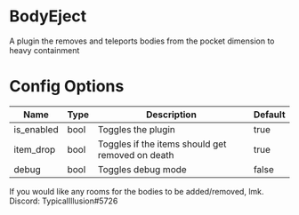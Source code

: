 # BodyEject
A plugin the removes and teleports bodies from the pocket dimension to heavy containment
# Config Options
| Name | Type | Description | Default |
| --- | --- | --- | --- |
| is_enabled | bool | Toggles the plugin | true |
| item_drop | bool | Toggles if the items should get removed on death | true |
| debug | bool | Toggles debug mode | false |


If you would like any rooms for the bodies to be added/removed, lmk. Discord: TypicalIllusion#5726